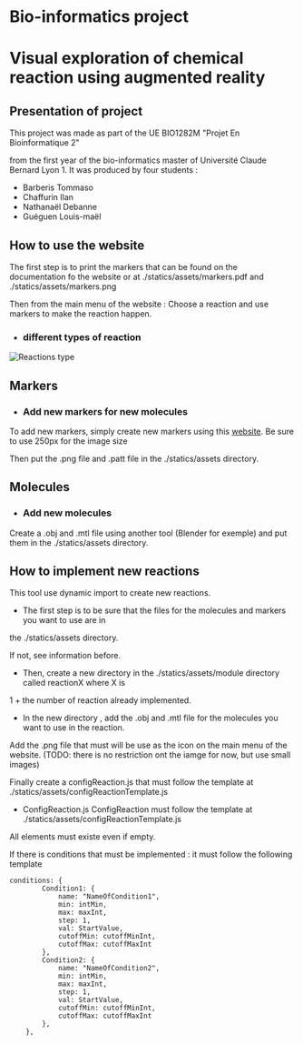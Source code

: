 # Bio-informatics project

# Visual exploration of chemical reaction using augmented reality

## Presentation of project

This project was made as part of the UE BIO1282M "Projet En Bioinformatique 2"

from the first year of the bio-informatics master of Université Claude Bernard Lyon 1.
It was produced by four students : 
* Barberis Tommaso 
* Chaffurin Ilan
* Nathanaël Debanne
*  Guéguen Louis-maël

## How to use the website

The first step is to print the markers that can be found on the documentation fo the website or at ./statics/assets/markers.pdf and ./statics/assets/markers.png

Then from the main menu of the website : Choose a reaction and use markers to make the reaction happen.
* ### different types of reaction
![Reactions type](/statics/assets/Disegno_senza_titolo.png )


## Markers 
* ### Add new markers for new molecules  
To add new markers, simply create new markers using this [website](https://jeromeetienne.github.io/AR.js/three.js/examples/marker-training/examples/generator.html). Be sure to use 250px for the image size

 Then put the .png file and .patt file in the ./statics/assets directory. 

## Molecules
* ### Add new molecules 
Create a .obj and .mtl file using another tool (Blender for exemple) and put them in the ./statics/assets directory. 

## How to implement new reactions
 This tool use dynamic import to create new reactions.
* The first step is to be sure that the files for the molecules and markers you want  to use are in

the ./statics/assets directory. 
 
 If not, see information before.
 
* Then, create a new directory in the ./statics/assets/module directory called reactionX where X is 
 
1 + the number of reaction already implemented.
 
* In the new directory , add the .obj and .mtl file for the molecules you want to use in the reaction.


Add the .png file that must will be use as the icon on the main menu of the website. (TODO: there is no restriction ont the iamge for now, but use small images)

Finally create a configReaction.js that must follow the template at ./statics/assets/configReactionTemplate.js

* ConfigReaction.js
ConfigReaction must follow the template at ./statics/assets/configReactionTemplate.js

All elements must existe even if empty.

If there is conditions that must be implemented : it must follow the following template
```
conditions: {
        Condition1: {
            name: "NameOfCondition1",
            min: intMin,
            max: maxInt,
            step: 1,
            val: StartValue,
            cutoffMin: cutoffMinInt,
            cutoffMax: cutoffMaxInt
        },
        Condition2: {
            name: "NameOfCondition2",
            min: intMin,
            max: maxInt,
            step: 1,
            val: StartValue,
            cutoffMin: cutoffMinInt,
            cutoffMax: cutoffMaxInt
        },
    },

```